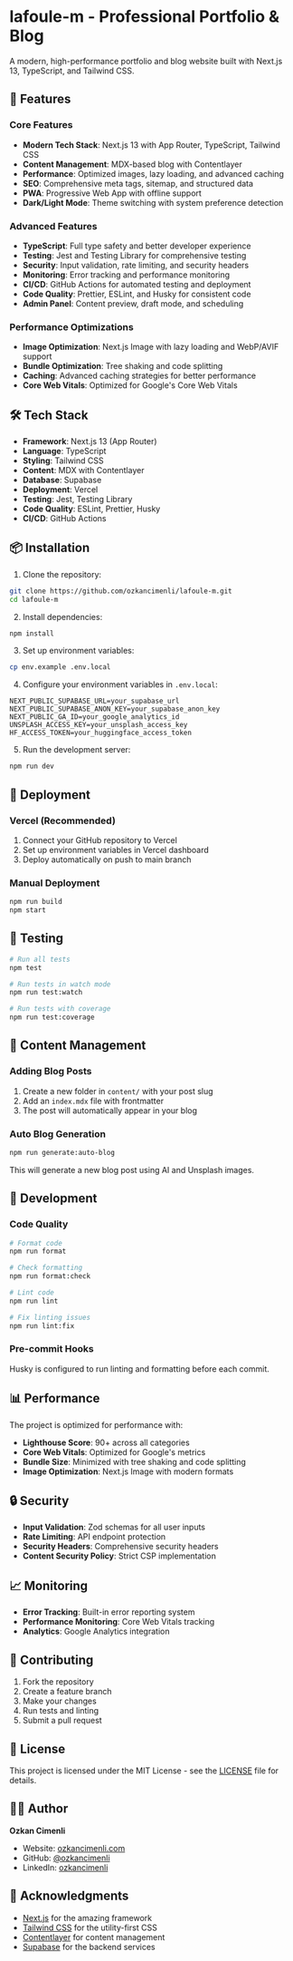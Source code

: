 # lafoule-m - Professional Portfolio & Blog

A modern, high-performance portfolio and blog website built with Next.js 13, TypeScript, and Tailwind CSS.

## 🚀 Features

### Core Features
- **Modern Tech Stack**: Next.js 13 with App Router, TypeScript, Tailwind CSS
- **Content Management**: MDX-based blog with Contentlayer
- **Performance**: Optimized images, lazy loading, and advanced caching
- **SEO**: Comprehensive meta tags, sitemap, and structured data
- **PWA**: Progressive Web App with offline support
- **Dark/Light Mode**: Theme switching with system preference detection

### Advanced Features
- **TypeScript**: Full type safety and better developer experience
- **Testing**: Jest and Testing Library for comprehensive testing
- **Security**: Input validation, rate limiting, and security headers
- **Monitoring**: Error tracking and performance monitoring
- **CI/CD**: GitHub Actions for automated testing and deployment
- **Code Quality**: Prettier, ESLint, and Husky for consistent code
- **Admin Panel**: Content preview, draft mode, and scheduling

### Performance Optimizations
- **Image Optimization**: Next.js Image with lazy loading and WebP/AVIF support
- **Bundle Optimization**: Tree shaking and code splitting
- **Caching**: Advanced caching strategies for better performance
- **Core Web Vitals**: Optimized for Google's Core Web Vitals

## 🛠️ Tech Stack

- **Framework**: Next.js 13 (App Router)
- **Language**: TypeScript
- **Styling**: Tailwind CSS
- **Content**: MDX with Contentlayer
- **Database**: Supabase
- **Deployment**: Vercel
- **Testing**: Jest, Testing Library
- **Code Quality**: ESLint, Prettier, Husky
- **CI/CD**: GitHub Actions

## 📦 Installation

1. Clone the repository:
```bash
git clone https://github.com/ozkancimenli/lafoule-m.git
cd lafoule-m
```

2. Install dependencies:
```bash
npm install
```

3. Set up environment variables:
```bash
cp env.example .env.local
```

4. Configure your environment variables in `.env.local`:
```env
NEXT_PUBLIC_SUPABASE_URL=your_supabase_url
NEXT_PUBLIC_SUPABASE_ANON_KEY=your_supabase_anon_key
NEXT_PUBLIC_GA_ID=your_google_analytics_id
UNSPLASH_ACCESS_KEY=your_unsplash_access_key
HF_ACCESS_TOKEN=your_huggingface_access_token
```

5. Run the development server:
```bash
npm run dev
```

## 🚀 Deployment

### Vercel (Recommended)
1. Connect your GitHub repository to Vercel
2. Set up environment variables in Vercel dashboard
3. Deploy automatically on push to main branch

### Manual Deployment
```bash
npm run build
npm start
```

## 🧪 Testing

```bash
# Run all tests
npm test

# Run tests in watch mode
npm run test:watch

# Run tests with coverage
npm run test:coverage
```

## 📝 Content Management

### Adding Blog Posts
1. Create a new folder in `content/` with your post slug
2. Add an `index.mdx` file with frontmatter
3. The post will automatically appear in your blog

### Auto Blog Generation
```bash
npm run generate:auto-blog
```

This will generate a new blog post using AI and Unsplash images.

## 🔧 Development

### Code Quality
```bash
# Format code
npm run format

# Check formatting
npm run format:check

# Lint code
npm run lint

# Fix linting issues
npm run lint:fix
```

### Pre-commit Hooks
Husky is configured to run linting and formatting before each commit.

## 📊 Performance

The project is optimized for performance with:
- **Lighthouse Score**: 90+ across all categories
- **Core Web Vitals**: Optimized for Google's metrics
- **Bundle Size**: Minimized with tree shaking and code splitting
- **Image Optimization**: Next.js Image with modern formats

## 🔒 Security

- **Input Validation**: Zod schemas for all user inputs
- **Rate Limiting**: API endpoint protection
- **Security Headers**: Comprehensive security headers
- **Content Security Policy**: Strict CSP implementation

## 📈 Monitoring

- **Error Tracking**: Built-in error reporting system
- **Performance Monitoring**: Core Web Vitals tracking
- **Analytics**: Google Analytics integration

## 🤝 Contributing

1. Fork the repository
2. Create a feature branch
3. Make your changes
4. Run tests and linting
5. Submit a pull request

## 📄 License

This project is licensed under the MIT License - see the [LICENSE](LICENSE) file for details.

## 👨‍💻 Author

**Ozkan Cimenli**
- Website: [ozkancimenli.com](https://ozkancimenli.com)
- GitHub: [@ozkancimenli](https://github.com/ozkancimenli)
- LinkedIn: [ozkancimenli](https://linkedin.com/in/ozkancimenli)

## 🙏 Acknowledgments

- [Next.js](https://nextjs.org/) for the amazing framework
- [Tailwind CSS](https://tailwindcss.com/) for the utility-first CSS
- [Contentlayer](https://contentlayer.dev/) for content management
- [Supabase](https://supabase.com/) for the backend services